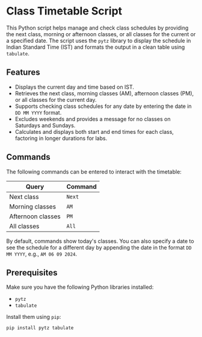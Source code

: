 # Class Timetable Script

This Python script helps manage and check class schedules by providing the next class, morning or afternoon classes, or all classes for the current or a specified date. The script uses the `pytz` library to display the schedule in Indian Standard Time (IST) and formats the output in a clean table using `tabulate`.

## Features

- Displays the current day and time based on IST.
- Retrieves the next class, morning classes (AM), afternoon classes (PM), or all classes for the current day.
- Supports checking class schedules for any date by entering the date in `DD MM YYYY` format.
- Excludes weekends and provides a message for no classes on Saturdays and Sundays.
- Calculates and displays both start and end times for each class, factoring in longer durations for labs.

## Commands

The following commands can be entered to interact with the timetable:

| Query           | Command           |
|-----------------|-------------------|
| Next class      | `Next`            |
| Morning classes | `AM`              |
| Afternoon classes | `PM`              |
| All classes     | `All`             |

By default, commands show today's classes. You can also specify a date to see the schedule for a different day by appending the date in the format `DD MM YYYY`, e.g., `AM 06 09 2024`.

## Prerequisites

Make sure you have the following Python libraries installed:
- `pytz`
- `tabulate`

Install them using `pip`:
```bash
pip install pytz tabulate
